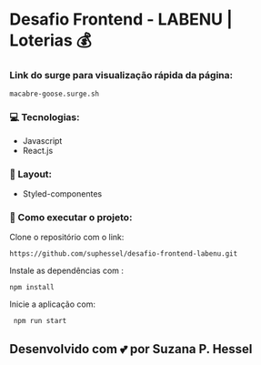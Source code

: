# Desafio Frontend - LABENU | Loterias 💰

### Link do surge para visualização rápida da página: 
```
macabre-goose.surge.sh
```

### 💻 Tecnologias: 
 - Javascript
 - React.js
 

### 🎨 Layout:
 - Styled-componentes


### 🔨 Como executar o projeto:

Clone o repositório com o link: 
```
https://github.com/suphessel/desafio-frontend-labenu.git
```
Instale as dependências com :
```
npm install
```
Inicie a aplicação com:
```
 npm run start
 ```

## Desenvolvido com 💕 por Suzana P. Hessel
